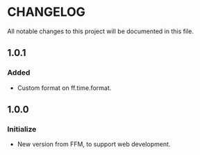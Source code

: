 # CHANGELOG
All notable changes to this project will be documented in this file.

## 1.0.1
### Added
* Custom format on ff.time.format.

## 1.0.0
### Initialize
* New version from FFM, to support web development.
